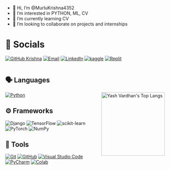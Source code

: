 - 👋 Hi, I’m @MurluKrishna4352
- 👀 I’m interested in PYTHON, ML, CV
- 🌱 I’m currently learning CV
- 💞️ I’m looking to collaborate on projects and internships


<!---
MurluKrishna4352/MurluKrishna4352 is a ✨ special ✨ repository because its `README.md` (this file) appears on your GitHub profile.
You can click the Preview link to take a look at your changes.
--->

<table>

# 🔗 Socials
[![GitHub Krishna](https://img.shields.io/github/followers/YashVardhan-AI?label=follow&style=for-the-badge&logo=github&logoColor=white&labelColor=333333)](https://github.com/MurluKrishna4352)
[![Email](https://img.shields.io/badge/Mail-004788?style=for-the-badge&logo=gmail&logoColor=white)](mailto:python.gamesaker@gmail.com)
[![LinkedIn](https://img.shields.io/badge/LinkedIn-0077B5?style=for-the-badge&logo=linkedin&logoColor=white)](https://www.linkedin.com/in/krishna-nagpal-110005218/)
[![kaggle](https://img.shields.io/badge/kaggle-31C3FF?style=for-the-badge&logo=kaggle&logoColor=white)](https://www.kaggle.com/krishna2005)
[![Replit](https://img.shields.io/badge/Replit.com-1D2021?style=for-the-badge&logo=replit&logoColor=white)](https://replit.com/@KRISHNANAGPAL5)
 

</th>
</tr>
</table>




## 🗣 Languages
<img align="right" src="https://github-readme-stats.vercel.app/api/top-langs/?username=YashVardhan-AI&layout=compact&theme=dark" alt="Yash Vardhan's Top Langs" height="200">

[![Python](https://img.shields.io/badge/Python-Primary_Language-3776AB?style=for-the-badge&logo=python)](https://www.python.org/)


## ⚙️ Frameworks
![Django](https://img.shields.io/badge/django-%23092E20.svg?style=for-the-badge&logo=django&logoColor=white)
![TensorFlow](https://img.shields.io/badge/TensorFlow-%23FF6F00.svg?style=for-the-badge&logo=TensorFlow&logoColor=white)
![scikit-learn](https://img.shields.io/badge/scikit--learn-%23F7931E.svg?style=for-the-badge&logo=scikit-learn&logoColor=white)
![PyTorch](https://img.shields.io/badge/PyTorch-%23EE4C2C.svg?style=for-the-badge&logo=PyTorch&logoColor=white)
![NumPy](https://img.shields.io/badge/numpy-%23013243.svg?style=for-the-badge&logo=numpy&logoColor=white)

## 🔧 Tools
[![Git](https://img.shields.io/badge/Git-FF5611?style=for-the-badge&logo=git&logoColor=white)](https://git-scm.com/)
[![GitHub](https://img.shields.io/badge/GitHub-0D1117?style=for-the-badge&logo=github&logoColor=white)](https://github.com/)
[![Visual Studio Code](https://img.shields.io/badge/Visual_Studio_Code-22A6F2?style=for-the-badge&logo=visualstudio)](https://code.visualstudio.com/)
[![PyCharm](https://img.shields.io/badge/PyCharm-4C4C4C?style=for-the-badge&logo=pycharm)](https://www.jetbrains.com/pycharm/)
[![Colab](https://img.shields.io/badge/Google_Colab-FF8C0A?style=for-the-badge&logo=google%20colab&logoColor=white)](https://colab.research.google.com/)

